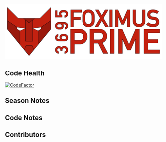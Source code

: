 ![logo](https://github.com/FRC-3695/2012-Season---ReboundRumble/blob/master/Logo.png?raw=true)
## Code Health
[![CodeFactor](https://www.codefactor.io/repository/github/frc-3695/2012-season---reboundrumble/badge)](https://www.codefactor.io/repository/github/frc-3695/2012-season---reboundrumble)
## Season Notes
## Code Notes
## Contributors
